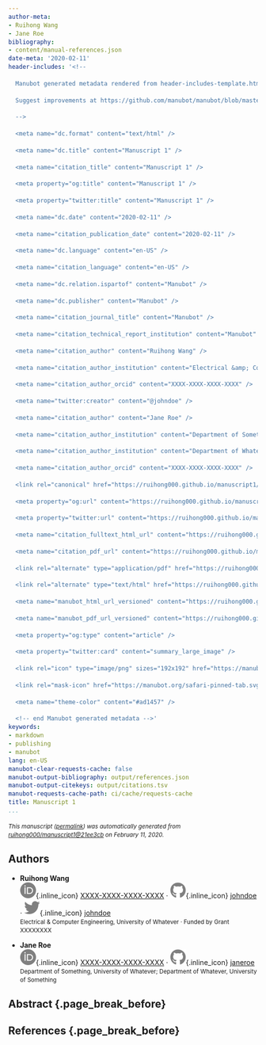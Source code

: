 ```yaml
---
author-meta:
- Ruihong Wang
- Jane Roe
bibliography:
- content/manual-references.json
date-meta: '2020-02-11'
header-includes: '<!--

  Manubot generated metadata rendered from header-includes-template.html.

  Suggest improvements at https://github.com/manubot/manubot/blob/master/manubot/process/header-includes-template.html

  -->

  <meta name="dc.format" content="text/html" />

  <meta name="dc.title" content="Manuscript 1" />

  <meta name="citation_title" content="Manuscript 1" />

  <meta property="og:title" content="Manuscript 1" />

  <meta property="twitter:title" content="Manuscript 1" />

  <meta name="dc.date" content="2020-02-11" />

  <meta name="citation_publication_date" content="2020-02-11" />

  <meta name="dc.language" content="en-US" />

  <meta name="citation_language" content="en-US" />

  <meta name="dc.relation.ispartof" content="Manubot" />

  <meta name="dc.publisher" content="Manubot" />

  <meta name="citation_journal_title" content="Manubot" />

  <meta name="citation_technical_report_institution" content="Manubot" />

  <meta name="citation_author" content="Ruihong Wang" />

  <meta name="citation_author_institution" content="Electrical &amp; Computer Engineering, University of Whatever" />

  <meta name="citation_author_orcid" content="XXXX-XXXX-XXXX-XXXX" />

  <meta name="twitter:creator" content="@johndoe" />

  <meta name="citation_author" content="Jane Roe" />

  <meta name="citation_author_institution" content="Department of Something, University of Whatever" />

  <meta name="citation_author_institution" content="Department of Whatever, University of Something" />

  <meta name="citation_author_orcid" content="XXXX-XXXX-XXXX-XXXX" />

  <link rel="canonical" href="https://ruihong000.github.io/manuscript1/" />

  <meta property="og:url" content="https://ruihong000.github.io/manuscript1/" />

  <meta property="twitter:url" content="https://ruihong000.github.io/manuscript1/" />

  <meta name="citation_fulltext_html_url" content="https://ruihong000.github.io/manuscript1/" />

  <meta name="citation_pdf_url" content="https://ruihong000.github.io/manuscript1/manuscript.pdf" />

  <link rel="alternate" type="application/pdf" href="https://ruihong000.github.io/manuscript1/manuscript.pdf" />

  <link rel="alternate" type="text/html" href="https://ruihong000.github.io/manuscript1/v/21ee3cb4011ffe31b84647adaafd98b6bc50af9a/" />

  <meta name="manubot_html_url_versioned" content="https://ruihong000.github.io/manuscript1/v/21ee3cb4011ffe31b84647adaafd98b6bc50af9a/" />

  <meta name="manubot_pdf_url_versioned" content="https://ruihong000.github.io/manuscript1/v/21ee3cb4011ffe31b84647adaafd98b6bc50af9a/manuscript.pdf" />

  <meta property="og:type" content="article" />

  <meta property="twitter:card" content="summary_large_image" />

  <link rel="icon" type="image/png" sizes="192x192" href="https://manubot.org/favicon-192x192.png" />

  <link rel="mask-icon" href="https://manubot.org/safari-pinned-tab.svg" color="#ad1457" />

  <meta name="theme-color" content="#ad1457" />

  <!-- end Manubot generated metadata -->'
keywords:
- markdown
- publishing
- manubot
lang: en-US
manubot-clear-requests-cache: false
manubot-output-bibliography: output/references.json
manubot-output-citekeys: output/citations.tsv
manubot-requests-cache-path: ci/cache/requests-cache
title: Manuscript 1
...
```







<small><em>
This manuscript
([permalink](https://ruihong000.github.io/manuscript1/v/21ee3cb4011ffe31b84647adaafd98b6bc50af9a/))
was automatically generated
from [ruihong000/manuscript1@21ee3cb](https://github.com/ruihong000/manuscript1/tree/21ee3cb4011ffe31b84647adaafd98b6bc50af9a)
on February 11, 2020.
</em></small>

## Authors



+ **Ruihong Wang**<br>
    ![ORCID icon](images/orcid.svg){.inline_icon}
    [XXXX-XXXX-XXXX-XXXX](https://orcid.org/XXXX-XXXX-XXXX-XXXX)
    · ![GitHub icon](images/github.svg){.inline_icon}
    [johndoe](https://github.com/johndoe)
    · ![Twitter icon](images/twitter.svg){.inline_icon}
    [johndoe](https://twitter.com/johndoe)<br>
  <small>
     Electrical & Computer Engineering, University of Whatever
     · Funded by Grant XXXXXXXX
  </small>

+ **Jane Roe**<br>
    ![ORCID icon](images/orcid.svg){.inline_icon}
    [XXXX-XXXX-XXXX-XXXX](https://orcid.org/XXXX-XXXX-XXXX-XXXX)
    · ![GitHub icon](images/github.svg){.inline_icon}
    [janeroe](https://github.com/janeroe)<br>
  <small>
     Department of Something, University of Whatever; Department of Whatever, University of Something
  </small>



## Abstract {.page_break_before}




## References {.page_break_before}

<!-- Explicitly insert bibliography here -->
<div id="refs"></div>


